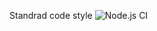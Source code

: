 Standrad code style
![Node.js CI](https://github.com/MysteryMS/Meteora/workflows/Node.js%20CI/badge.svg)
